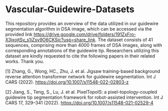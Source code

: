 # Vascular-Guidewire-Datasets
This repository provides an overview of the data utilized in our guidewire segmentation algorithm in DSA image, which can be accessed via the provided link https://drive.google.com/drive/folders/191ZxFro-X3jxojtSv_s1iZsy9O6CKSjc?usp=share_link. The dataset consists of 41 sequences, comprising more than 4000 frames of DSA images, along with corresponding annotations of the guidewire tip. Researchers utilizing this dataset are kindly requested to cite the following papers in their related works. Thank you.

[1] Zhang, G., Wong, HC., Zhu, J. et al. Jigsaw training-based background reverse attention transformer network for guidewire segmentation. Int J CARS (2022). https://doi.org/10.1007/s11548-022-02803-z

[2] Jiang, S., Teng, S., Lu, J. et al. PixelTopoIS: a pixel-topology-coupled guidewire tip segmentation framework for robot-assisted intervention. Int J CARS 17, 329–341 (2022). https://doi.org/10.1007/s11548-021-02529-4
